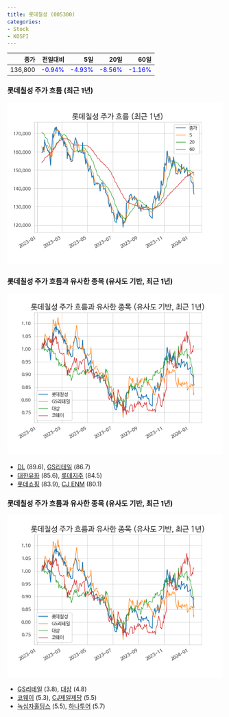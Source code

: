 ```yaml
---
title: 롯데칠성 (005300)
categories:
- Stock
- KOSPI
---
```


|종가|전일대비|5일|20일|60일|
|---:|-------:|--:|---:|---:|
|136,800|<span style="color: blue">-0.94%</span>|<span style="color: blue">-4.93%</span>|<span style="color: blue">-8.56%</span>|<span style="color: blue">-1.16%</span>|

<!-- more -->
### 롯데칠성 주가 흐름 (최근 1년)
![005300](/assets/images/stock/005300.png)


### 롯데칠성 주가 흐름과 유사한 종목 (유사도 기반, 최근 1년)
![005300](/assets/images/stock/005300_sim.png)

- [DL](/000210/) (89.6), [GS리테일](/007070/) (86.7)
- [대한유화](/006650/) (85.6), [롯데지주](/004990/) (84.5)
- [롯데쇼핑](/023530/) (83.9), [CJ ENM](/035760/) (80.1)


### 롯데칠성 주가 흐름과 유사한 종목 (유사도 기반, 최근 1년)
![005300](/assets/images/stock/005300_sim.png)

- [GS리테일](/007070/) (3.8), [대상](/001680/) (4.8)
- [코웨이](/021240/) (5.3), [CJ제일제당](/097950/) (5.5)
- [녹십자홀딩스](/005250/) (5.5), [하나투어](/039130/) (5.7)
